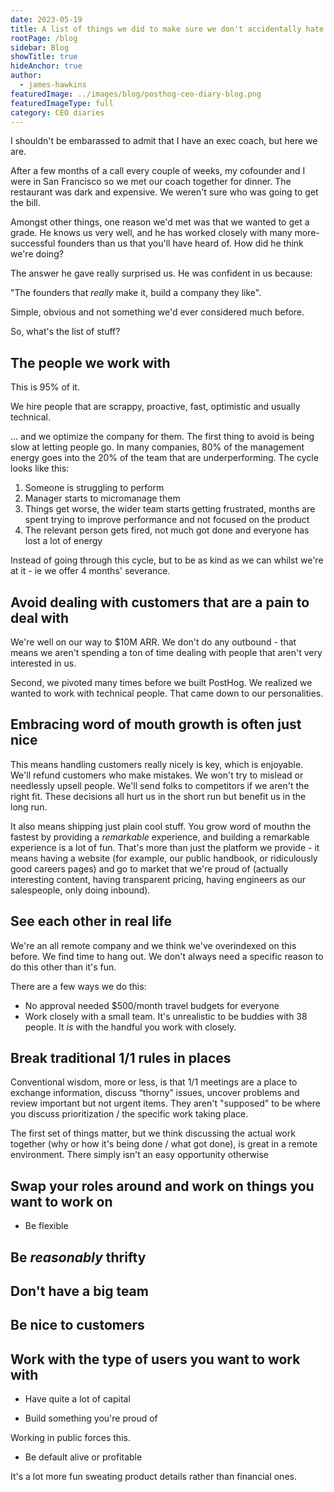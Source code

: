 ```yaml
---
date: 2023-05-19
title: A list of things we did to make sure we don't accidentally hate working at our own company
rootPage: /blog
sidebar: Blog
showTitle: true
hideAnchor: true
author:
  - james-hawkins
featuredImage: ../images/blog/posthog-ceo-diary-blog.png
featuredImageType: full
category: CEO diaries
---
```


I shouldn't be embarassed to admit that I have an exec coach, but here we are.

After a few months of a call every couple of weeks, my cofounder and I were in San Francisco so we met our coach together for dinner. The restaurant was dark and expensive. We weren't sure who was going to get the bill.

Amongst other things, one reason we'd met was that we wanted to get a grade. He knows us very well, and he has worked closely with many more-successful founders than us that you'll have heard of. How did he think we're doing?

The answer he gave really surprised us. He was confident in us because:

"The founders that _really_ make it, build a company they like".

Simple, obvious and not something we'd ever considered much before.

So, what's the list of stuff?

## The people we work with

This is 95% of it.

We hire people that are scrappy, proactive, fast, optimistic and usually technical.

... and we optimize the company for them. The first thing to avoid is being slow at letting people go. In many companies, 80% of the management energy goes into the 20% of the team that are underperforming. The cycle looks like this:

1. Someone is struggling to perform
2. Manager starts to micromanage them
3. Things get worse, the wider team starts getting frustrated, months are spent trying to improve performance and not focused on the product
4. The relevant person gets fired, not much got done and everyone has lost a lot of energy

Instead of going through this cycle, but to be as kind as we can whilst we're at it - ie we offer 4 months' severance.



## Avoid dealing with customers that are a pain to deal with



We're well on our way to $10M ARR. We don't do any outbound - that means we aren't spending a ton of time dealing with people that aren't very interested in us.

Second, we pivoted many times before we built PostHog. We realized we wanted to work with technical people. That came down to our personalities.


## Embracing word of mouth growth is often just nice

This means handling customers really nicely is key, which is enjoyable. We'll refund customers who make mistakes. We won't try to mislead or needlessly upsell people. We'll send folks to competitors if we aren't the right fit. These decisions all hurt us in the short run but benefit us in the long run. 

It also means shipping just plain cool stuff. You grow word of mouthn the fastest by providing a _remarkable_ experience, and building a remarkable experience is a lot of fun. That's more than just the platform we provide - it means having a website (for example, our public handbook, or ridiculously good careers pages) and go to market that we're proud of (actually interesting content, having transparent pricing, having engineers as our salespeople, only doing inbound).


## See each other in real life

We're an all remote company and we think we've overindexed on this before. We find time to hang out. We don't always need a specific reason to do this other than it's fun.

There are a few ways we do this:

* No approval needed $500/month travel budgets for everyone
* Work closely with a small team. It's unrealistic to be buddies with 38 people. It _is_ with the handful you work with closely.


## Break traditional 1/1 rules in places

Conventional wisdom, more or less, is that 1/1 meetings are a place to exchange information, discuss “thorny” issues, uncover problems and review important but not urgent items. They aren't "supposed" to be where you discuss prioritization / the specific work taking place.

The first set of things matter, but we think discussing the actual work together (why or how it's being done / what got done), is great in a remote environment. There simply isn't an easy opportunity otherwise


## Swap your roles around and work on things you want to work on

* Be flexible

## Be _reasonably_ thrifty

## Don't have a big team

## Be nice to customers

## Work with the type of users you want to work with

* Have quite a lot of capital

* Build something you're proud of

Working in public forces this.

* Be default alive or profitable

It's a lot more fun sweating product details rather than financial ones.
